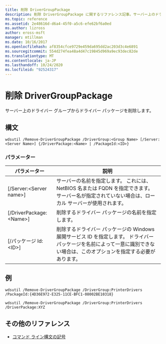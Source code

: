 ```yaml
---
title: 削除 DriverGroupPackage
description: 削除 DriverGroupPackage に関するリファレンス記事。サーバー上のドライバーグループからドライバーパッケージを削除します。
ms.topic: reference
ms.assetid: 2e48616d-d6a4-45f0-a5c6-efe62bf6a0ed
ms.author: lizross
author: eross-msft
manager: mtillman
ms.date: 10/16/2017
ms.openlocfilehash: af8354cfce9729e459da695dd2ac203d3c4e6891
ms.sourcegitcommit: 554d274fea48a4d47c19845d969a9ec93dec82de
ms.translationtype: MT
ms.contentlocale: ja-JP
ms.lasthandoff: 10/24/2020
ms.locfileid: "92524317"
---
```

# <a name="remove-drivergrouppackage"></a>削除 DriverGroupPackage



サーバー上のドライバー グループからドライバー パッケージを削除します。

## <a name="syntax"></a>構文

```
wdsutil /Remove-DriverGroupPackage /DriverGroup:<Group Name> [/Server:<Server Name>] {/DriverPackage:<Name> | /PackageId:<ID>}
```

### <a name="parameters"></a>パラメーター

|パラメーター|説明|
|---------|-----------|
|[/Server:\<Server name>]|サーバーの名前を指定します。 これには、NetBIOS 名または FQDN を指定できます。 サーバー名が指定されていない場合は、ローカル サーバーが使用されます。|
|[/DriverPackage:\<Name>]|削除するドライバー パッケージの名前を指定します。|
|[/パッケージ Id:\<ID>]|削除するドライバー パッケージの Windows 展開サービス ID を指定します。 ドライバー パッケージを名前によって一意に識別できない場合は、このオプションを指定する必要があります。|

## <a name="examples"></a>例

```
wdsutil /Remove-DriverGroupPackage /DriverGroup:PrinterDrivers /PackageId:{4D36E972-E325-11CE-BFC1-08002BE10318}
```
```
wdsutil /Remove-DriverGroupPackage /DriverGroup:PrinterDrivers /DriverPackage:XYZ
```

## <a name="additional-references"></a>その他のリファレンス

- [コマンド ライン構文の記号](command-line-syntax-key.md)